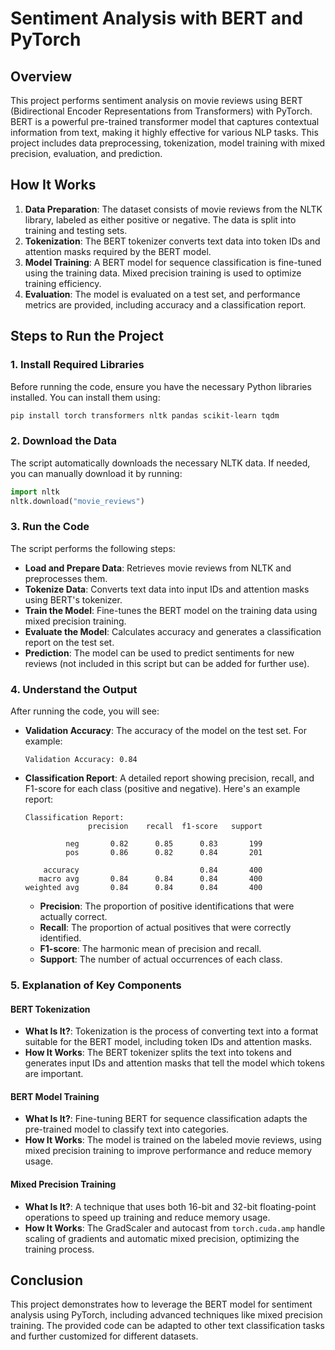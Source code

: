 
# Sentiment Analysis with BERT and PyTorch

## Overview

This project performs sentiment analysis on movie reviews using BERT (Bidirectional Encoder Representations from Transformers) with PyTorch. BERT is a powerful pre-trained transformer model that captures contextual information from text, making it highly effective for various NLP tasks. This project includes data preprocessing, tokenization, model training with mixed precision, evaluation, and prediction.

## How It Works

1. **Data Preparation**: The dataset consists of movie reviews from the NLTK library, labeled as either positive or negative. The data is split into training and testing sets.
2. **Tokenization**: The BERT tokenizer converts text data into token IDs and attention masks required by the BERT model.
3. **Model Training**: A BERT model for sequence classification is fine-tuned using the training data. Mixed precision training is used to optimize training efficiency.
4. **Evaluation**: The model is evaluated on a test set, and performance metrics are provided, including accuracy and a classification report.

## Steps to Run the Project

### 1. Install Required Libraries

Before running the code, ensure you have the necessary Python libraries installed. You can install them using:

```bash
pip install torch transformers nltk pandas scikit-learn tqdm
```

### 2. Download the Data

The script automatically downloads the necessary NLTK data. If needed, you can manually download it by running:

```python
import nltk
nltk.download("movie_reviews")
```

### 3. Run the Code

The script performs the following steps:

- **Load and Prepare Data**: Retrieves movie reviews from NLTK and preprocesses them.
- **Tokenize Data**: Converts text data into input IDs and attention masks using BERT's tokenizer.
- **Train the Model**: Fine-tunes the BERT model on the training data using mixed precision training.
- **Evaluate the Model**: Calculates accuracy and generates a classification report on the test set.
- **Prediction**: The model can be used to predict sentiments for new reviews (not included in this script but can be added for further use).

### 4. Understand the Output

After running the code, you will see:

- **Validation Accuracy**: The accuracy of the model on the test set. For example:

  ```
  Validation Accuracy: 0.84
  ```

- **Classification Report**: A detailed report showing precision, recall, and F1-score for each class (positive and negative). Here's an example report:

  ```
  Classification Report:
                precision    recall  f1-score   support

           neg       0.82      0.85      0.83       199
           pos       0.86      0.82      0.84       201

      accuracy                           0.84       400
     macro avg       0.84      0.84      0.84       400
  weighted avg       0.84      0.84      0.84       400
  ```

  - **Precision**: The proportion of positive identifications that were actually correct.
  - **Recall**: The proportion of actual positives that were correctly identified.
  - **F1-score**: The harmonic mean of precision and recall.
  - **Support**: The number of actual occurrences of each class.

### 5. Explanation of Key Components

#### BERT Tokenization

- **What Is It?**: Tokenization is the process of converting text into a format suitable for the BERT model, including token IDs and attention masks.
- **How It Works**: The BERT tokenizer splits the text into tokens and generates input IDs and attention masks that tell the model which tokens are important.

#### BERT Model Training

- **What Is It?**: Fine-tuning BERT for sequence classification adapts the pre-trained model to classify text into categories.
- **How It Works**: The model is trained on the labeled movie reviews, using mixed precision training to improve performance and reduce memory usage.

#### Mixed Precision Training

- **What Is It?**: A technique that uses both 16-bit and 32-bit floating-point operations to speed up training and reduce memory usage.
- **How It Works**: The GradScaler and autocast from `torch.cuda.amp` handle scaling of gradients and automatic mixed precision, optimizing the training process.

## Conclusion

This project demonstrates how to leverage the BERT model for sentiment analysis using PyTorch, including advanced techniques like mixed precision training. The provided code can be adapted to other text classification tasks and further customized for different datasets.

